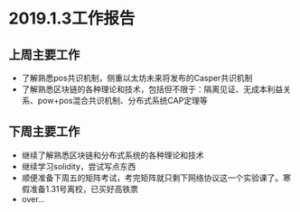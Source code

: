 # 2019.1.3工作报告

## 上周主要工作

* 了解熟悉pos共识机制，侧重以太坊未来将发布的Casper共识机制
* 了解熟悉区块链的各种理论和技术，包括但不限于：隔离见证、无成本利益关系、pow+pos混合共识机制、分布式系统CAP定理等

## 下周主要工作

* 继续了解熟悉区块链和分布式系统的各种理论和技术
* 继续学习solidity，尝试写点东西
* 顺便准备下周五的矩阵考试，考完矩阵就只剩下网络协议这一个实验课了。寒假准备1.31号离校，已买好高铁票
* over...